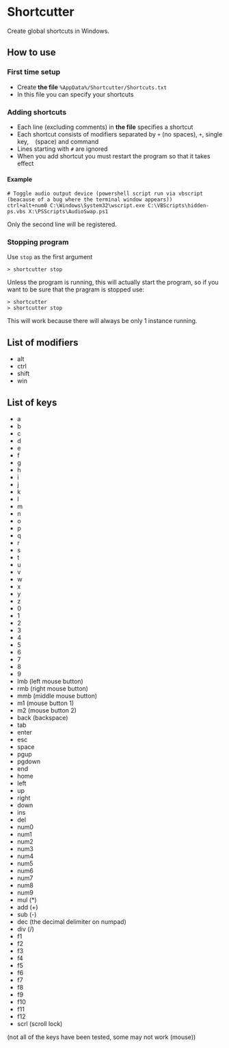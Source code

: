 # Shortcutter
Create global shortcuts in Windows.

## How to use

### First time setup
- Create **the file** `%AppData%/Shortcutter/Shortcuts.txt`
- In this file you can specify your shortcuts

### Adding shortcuts
- Each line (excluding comments) in **the file** specifies a shortcut
- Each shortcut consists of modifiers separated by `+` (no spaces), `+`, single key, ` ` (space) and command
- Lines starting with `#` are ignored
- When you add shortcut you must restart the program so that it takes effect

#### Example
```
# Toggle audio output device (powershell script run via vbscript (beacause of a bug where the terminal window appears))
ctrl+alt+num0 C:\Windows\System32\wscript.exe C:\VBScripts\hidden-ps.vbs X:\PSScripts\AudioSwap.ps1
```
Only the second line will be registered.

### Stopping program
Use `stop` as the first argument
```shell
> shortcutter stop
```
Unless the program is running, this will actually start the program, so if you want to be sure that the pragram is stopped use:
```shell
> shortcutter
> shortcutter stop
```
This will work because there will always be only 1 instance running.

## List of modifiers
- alt
- ctrl
- shift
- win

## List of keys
- a
- b
- c
- d
- e
- f
- g
- h
- i
- j
- k
- l
- m
- n
- o
- p
- q
- r
- s
- t
- u
- v
- w
- x
- y
- z
- 0
- 1
- 2
- 3
- 4
- 5
- 6
- 7
- 8
- 9
- lmb (left mouse button)
- rmb (right mouse button)
- mmb (middle mouse button)
- m1 (mouse button 1)
- m2 (mouse button 2)
- back (backspace)
- tab
- enter
- esc
- space
- pgup
- pgdown
- end
- home
- left
- up
- right
- down
- ins
- del
- num0
- num1
- num2
- num3
- num4
- num5
- num6
- num7
- num8
- num9
- mul (*)
- add (+)
- sub (-)
- dec (the decimal delimiter on numpad)
- div (/)
- f1
- f2
- f3
- f4
- f5
- f6
- f7
- f8
- f9
- f10
- f11
- f12
- scrl (scroll lock)

(not all of the keys have been tested, some may not work (mouse))
